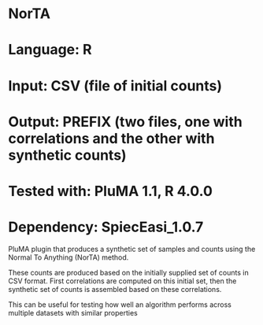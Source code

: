 # NorTA
# Language: R
# Input:  CSV (file of initial counts)
# Output: PREFIX (two files, one with correlations and the other with synthetic counts)
# Tested with: PluMA 1.1, R 4.0.0
# Dependency: SpiecEasi_1.0.7

PluMA plugin that produces a synthetic set of samples and counts using the 
Normal To Anything (NorTA) method.

These counts are produced based on the initially supplied set of counts
in CSV format.  First correlations are computed on this initial set, then
the synthetic set of counts is assembled based on these correlations.

This can be useful for testing how well an algorithm performs across
multiple datasets with similar properties
